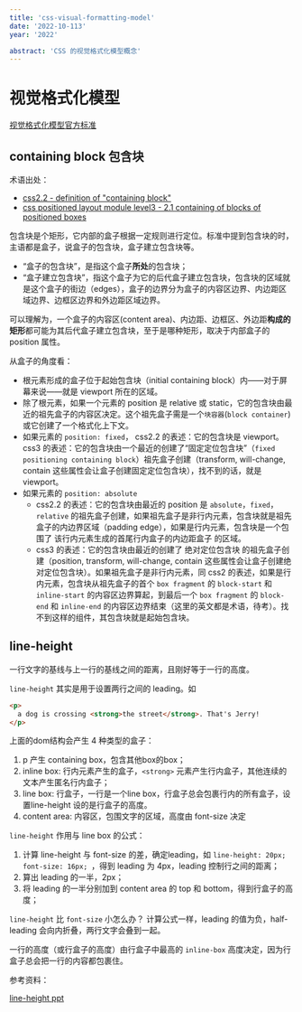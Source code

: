 ```yaml
---
title: 'css-visual-formatting-model'
date: '2022-10-113'
year: '2022'

abstract: 'CSS 的视觉格式化模型概念'
---
```


# 视觉格式化模型

[视觉格式化模型官方标准](https://drafts.csswg.org/css2/#visudet)

## containing block 包含块

术语出处：

- [css2.2 - definition of "containing block"](https://www.w3.org/TR/CSS22/visudet.html#containing-block-details)
- [css positioned layout module level3 - 2.1 containing of blocks of positioned boxes](https://drafts.csswg.org/css-position-3/#def-cb)

包含块是个矩形，它内部的盒子根据一定规则进行定位。标准中提到包含块的时，主语都是盒子，说盒子的包含块，盒子建立包含块等。

- “盒子的包含块”，是指这个盒子**所处**的包含块；
- “盒子建立包含块”，指这个盒子为它的后代盒子建立包含块，包含块的区域就是这个盒子的街边（edges），盒子的边界分为盒子的内容区边界、内边距区域边界、边框区边界和外边距区域边界。

可以理解为，一个盒子的内容区(content area)、内边距、边框区、外边距**构成的矩形**都可能为其后代盒子建立包含块，至于是哪种矩形，取决于内部盒子的 position 属性。

从盒子的角度看：

- 根元素形成的盒子位于起始包含块（initial containing block）内——对于屏幕来说——就是 viewport 所在的区域。
- 除了根元素，如果一个元素的 position 是 relative 或 static，它的包含块由最近的祖先盒子的内容区决定。这个祖先盒子需是一个`块容器`(`block container`)或它创建了一个格式化上下文。
- 如果元素的 `position: fixed`， css2.2 的表述：它的包含块是 viewport。css3 的表述：它的包含块由一个最近的创建了“固定定位包含块”（`fixed positioning containing block`）祖先盒子创建（transform, will-change, contain 这些属性会让盒子创建固定定位包含块），找不到的话，就是 viewport。
- 如果元素的 `position: absolute`
  - css2.2 的表述：它的包含块由最近的 position 是 `absolute`，`fixed`，`relative` 的祖先盒子创建，如果祖先盒子是非行内元素，包含块就是祖先盒子的内边界区域（padding edge），如果是行内元素，包含块是一个包围了 该行内元素生成的首尾行内盒子的内边距盒子 的区域。
  - css3 的表述：它的包含块由最近的创建了 绝对定位包含块 的祖先盒子创建（position, transform, will-change, contain 这些属性会让盒子创建绝对定位包含块）。如果祖先盒子是非行内元素，同 css2 的表述，如果是行内元素，包含块从祖先盒子的首个 `box fragment` 的 `block-start` 和 `inline-start` 的内容区边界算起，到最后一个 `box fragment` 的 `block-end` 和 `inline-end` 的内容区边界结束（这里的英文都是术语，待考）。找不到这样的组件，其包含块就是起始包含块。

## line-height

一行文字的基线与上一行的基线之间的距离，且刚好等于一行的高度。

`line-height` 其实是用于设置两行之间的 leading。如

```html
<p>
  a dog is crossing <strong>the street</strong>. That's Jerry!
</p>
```

上面的dom结构会产生 4 种类型的盒子：
  1. p 产生 containing box，包含其他box的box；
  2. inline box: 行内元素产生的盒子，`<strong>` 元素产生行内盒子，其他连续的文本产生匿名行内盒子；
  3. line box: 行盒子，一行是一个line box，行盒子总会包裹行内的所有盒子，设置line-height 设的是行盒子的高度。
  4. content area: 内容区，包围文字的区域，高度由 font-size 决定

`line-height` 作用与 line box 的公式：
  1. 计算 line-height 与 font-size 的差，确定leading，如 `line-height: 20px; font-size: 16px; `，得到 leading 为 4px，leading 控制行之间的距离；
  2. 算出 leading 的一半，2px；
  3. 将 leading 的一半分别加到 content area 的 top 和 bottom，得到行盒子的高度；

`line-height` 比 `font-size` 小怎么办？ 计算公式一样，leading 的值为负，half-leading 会向内折叠，两行文字会叠到一起。

一行的高度（或行盒子的高度）由行盒子中最高的 `inline-box` 高度决定，因为行盒子总会把一行的内容都包裹住。

参考资料：

[line-height ppt](https://www.slideshare.net/maxdesign/line-height)